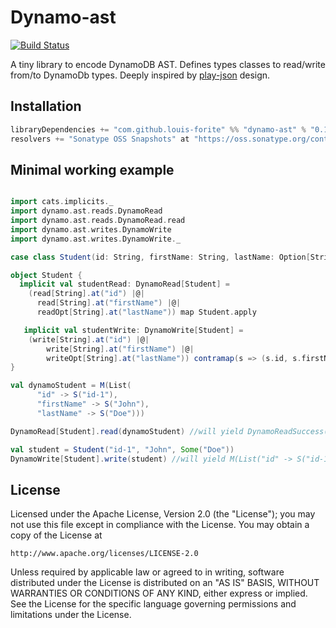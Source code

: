 # Dynamo-ast
[![Build Status](https://travis-ci.org/lforite/dynamo-ast.png?branch=master)](https://travis-ci.org/louis-forite/dynamo-ast)

A tiny library to encode DynamoDB AST. Defines types classes to read/write from/to DynamoDb types. Deeply inspired by [play-json](https://github.com/playframework/play-json) design.

Installation
-----------------------

```scala
libraryDependencies += "com.github.louis-forite" %% "dynamo-ast" % "0.1"
resolvers += "Sonatype OSS Snapshots" at "https://oss.sonatype.org/content/repositories/releases"
```

Minimal working example
-----------------------

```scala

import cats.implicits._
import dynamo.ast.reads.DynamoRead
import dynamo.ast.reads.DynamoRead.read
import dynamo.ast.writes.DynamoWrite
import dynamo.ast.writes.DynamoWrite._

case class Student(id: String, firstName: String, lastName: Option[String])

object Student {
  implicit val studentRead: DynamoRead[Student] =
    (read[String].at("id") |@|
      read[String].at("firstName") |@|
      readOpt[String].at("lastName")) map Student.apply

   implicit val studentWrite: DynamoWrite[Student] =
    (write[String].at("id") |@|
        write[String].at("firstName") |@|
        writeOpt[String].at("lastName")) contramap(s => (s.id, s.firstName, s.lastName))
}

val dynamoStudent = M(List(
      "id" -> S("id-1"),
      "firstName" -> S("John"),
      "lastName" -> S("Doe")))

DynamoRead[Student].read(dynamoStudent) //will yield DynamoReadSuccess(Student("id-1", "John", Some("Doe")))

val student = Student("id-1", "John", Some("Doe"))
DynamoWrite[Student].write(student) //will yield M(List("id" -> S("id-1"), "firstName" -> S("John"), "lastName" -> S("Doe")))
```

License
-------

Licensed under the Apache License, Version 2.0 (the "License"); you may not use this file except in compliance with the License. You may obtain a copy of the License at

    http://www.apache.org/licenses/LICENSE-2.0

Unless required by applicable law or agreed to in writing, software distributed under the License is distributed on an "AS IS" BASIS, WITHOUT WARRANTIES OR CONDITIONS OF ANY KIND, either express or implied. See the License for the specific language governing permissions and limitations under the License.
